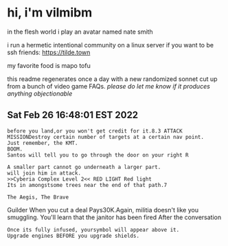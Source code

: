 # hi, i'm vilmibm

in the flesh world i play an avatar named nate smith

i run a hermetic intentional community on a linux server if you want to be ssh friends: https://tilde.town

my favorite food is mapo tofu

this readme regenerates once a day with a new randomized sonnet cut up from a bunch of video game FAQs.
_please do let me know if it produces anything objectionable_

## Sat Feb 26 16:48:01 EST 2022

    before you land,or you won't get credit for it.8.3 ATTACK MISSIONDestroy certain number of targets at a certain nav point.
    Just remember, the KMT.
    BOOM.
    Santos will tell you to go through the door on your right R
    
    A smaller part cannot go underneath a larger part.
    will join him in attack.
    >>Cyberia Complex Level 2<< RED LIGHT Red light
    Its in amongstsome trees near the end of that path.7
    
    The Aegis, The Brave  Guilder  When you cut a deal
    Pays30K.Again, militia doesn't like you smuggling.
    You'll learn that the janitor has been fired
    After the conversation
    
    Once its fully infused, yoursymbol will appear above it.
    Upgrade engines BEFORE you upgrade shields.
